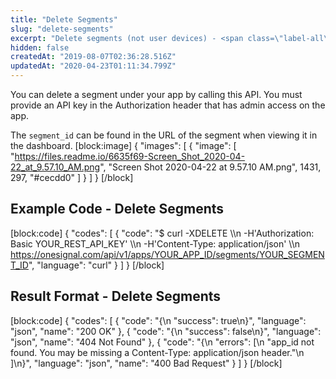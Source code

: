```yaml
---
title: "Delete Segments"
slug: "delete-segments"
excerpt: "Delete segments (not user devices) - <span class=\"label-all\"><span class=\"label-all label-required\">Required: </span> [OneSignal Paid Plan](doc:paid-plan-benefits) </span>"
hidden: false
createdAt: "2019-08-07T02:36:28.516Z"
updatedAt: "2020-04-23T01:11:34.799Z"
---
```

You can delete a segment under your app by calling this API. You must provide an API key in the Authorization header that has admin access on the app.

The `segment_id` can be found in the URL of the segment when viewing it in the dashboard.
[block:image]
{
  "images": [
    {
      "image": [
        "https://files.readme.io/6635f69-Screen_Shot_2020-04-22_at_9.57.10_AM.png",
        "Screen Shot 2020-04-22 at 9.57.10 AM.png",
        1431,
        297,
        "#cecdd0"
      ]
    }
  ]
}
[/block]
## Example Code - Delete Segments
[block:code]
{
  "codes": [
    {
      "code": "$ curl -XDELETE \\\n       -H'Authorization: Basic YOUR_REST_API_KEY' \\\n       -H'Content-Type: application/json' \\\n       https://onesignal.com/api/v1/apps/YOUR_APP_ID/segments/YOUR_SEGMENT_ID",
      "language": "curl"
    }
  ]
}
[/block]
## Result Format - Delete Segments
[block:code]
{
  "codes": [
    {
      "code": "{\n    \"success\": true\n}",
      "language": "json",
      "name": "200 OK"
    },
    {
      "code": "{\n    \"success\": false\n}",
      "language": "json",
      "name": "404 Not Found"
    },
    {
      "code": "{\n    \"errors\": [\n        \"app_id not found. You may be missing a Content-Type: application/json header.\"\n    ]\n}",
      "language": "json",
      "name": "400 Bad Request"
    }
  ]
}
[/block]